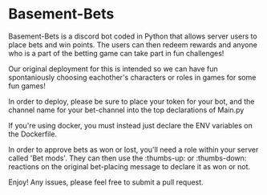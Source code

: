 # Basement-Bets

Basement-Bets is a discord bot coded in Python that allows server users to place bets and win points. The users can then redeem rewards and anyone who is a part of the betting game can take part in fun challenges!

Our original deployment for this is intended so we can have fun spontaniously choosing eachother's characters or roles in games for some fun games!

In order to deploy, please be sure to place your token for your bot, and the channel name for your bet-channel into the top declarations of Main.py

If you're using docker, you must instead just declare the ENV variables on the Dockerfile.

In order to approve bets as won or lost, you'll need a role within your server called 'Bet mods'. They can then use the :thumbs-up: or :thumbs-down: reactions on the original bet-placing message to declare it as won or not.

Enjoy! Any issues, please feel free to submit a pull request.
